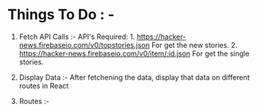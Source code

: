 # Things To Do : -

1) Fetch API Calls :- 
    API's Required: 
        1. https://hacker-news.firebaseio.com/v0/topstories.json  For get the new stories.
        2. https://hacker-news.firebaseio.com/v0/item/:id.json  For get the single stories.

2) Display Data :-
    After fetchening the data, display that data on different routes in React

3) Routes :-